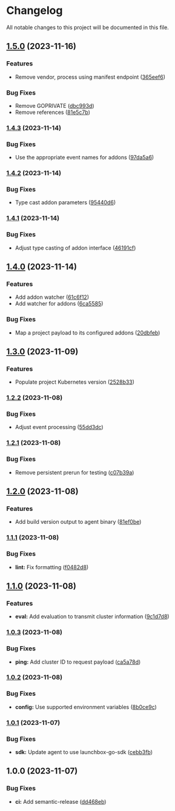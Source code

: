 # Changelog

All notable changes to this project will be documented in this file.

## [1.5.0](https://github.com/launchboxio/agent/compare/v1.4.3...v1.5.0) (2023-11-16)


### Features

* Remove vendor, process using manifest endpoint ([365eef6](https://github.com/launchboxio/agent/commit/365eef6de88418db790e41fd04d3804115f990fc))


### Bug Fixes

* Remove GOPRIVATE ([dbc993d](https://github.com/launchboxio/agent/commit/dbc993d88df3322e1ba4f55b5f8ba80b6371f336))
* Remove references ([81e5c7b](https://github.com/launchboxio/agent/commit/81e5c7b0734ac8236dc3cc4bd57fe6d06ac6e990))

### [1.4.3](https://github.com/launchboxio/agent/compare/v1.4.2...v1.4.3) (2023-11-14)


### Bug Fixes

* Use the appropriate event names for addons ([97da5a6](https://github.com/launchboxio/agent/commit/97da5a6eb3197847343d4bacdcb2ffd8a672d2b1))

### [1.4.2](https://github.com/launchboxio/agent/compare/v1.4.1...v1.4.2) (2023-11-14)


### Bug Fixes

* Type cast addon parameters ([95440d6](https://github.com/launchboxio/agent/commit/95440d606866fb0d3847d260b3b0a5ce2743a560))

### [1.4.1](https://github.com/launchboxio/agent/compare/v1.4.0...v1.4.1) (2023-11-14)


### Bug Fixes

* Adjust type casting of addon interface ([46191cf](https://github.com/launchboxio/agent/commit/46191cf297cde5ff2a4d92e7e6634cb97db827af))

## [1.4.0](https://github.com/launchboxio/agent/compare/v1.3.0...v1.4.0) (2023-11-14)


### Features

* Add addon watcher ([61c6f12](https://github.com/launchboxio/agent/commit/61c6f1253d6801e7fe7128c1a23ff8a8a6960e3e))
* Add watcher for addons ([6ca5585](https://github.com/launchboxio/agent/commit/6ca55854f3bd8ccc6e212a3f378a8c7e5be788ab))


### Bug Fixes

* Map a project payload to its configured addons ([20dbfeb](https://github.com/launchboxio/agent/commit/20dbfeb05690ba927aef69b7cb88068f7f2cf056))

## [1.3.0](https://github.com/launchboxio/agent/compare/v1.2.2...v1.3.0) (2023-11-09)


### Features

* Populate project Kubernetes version ([2528b33](https://github.com/launchboxio/agent/commit/2528b336fc78ff58695e486e704bbaeb7e450e2b))

### [1.2.2](https://github.com/launchboxio/agent/compare/v1.2.1...v1.2.2) (2023-11-08)


### Bug Fixes

* Adjust event processing ([55dd3dc](https://github.com/launchboxio/agent/commit/55dd3dce26dfc899574c90ba8f6f175a953952cb))

### [1.2.1](https://github.com/launchboxio/agent/compare/v1.2.0...v1.2.1) (2023-11-08)


### Bug Fixes

* Remove persistent prerun for testing ([c07b39a](https://github.com/launchboxio/agent/commit/c07b39afa800e7d989bdc53e888625ccc585fcaa))

## [1.2.0](https://github.com/launchboxio/agent/compare/v1.1.1...v1.2.0) (2023-11-08)


### Features

* Add build version output to agent binary ([81ef0be](https://github.com/launchboxio/agent/commit/81ef0beb59859113660b0e6098b4d413a4c40209))

### [1.1.1](https://github.com/launchboxio/agent/compare/v1.1.0...v1.1.1) (2023-11-08)


### Bug Fixes

* **lint:** Fix formatting ([f0482d8](https://github.com/launchboxio/agent/commit/f0482d8d037be291539b57ef070ac1e3f489ae07))

## [1.1.0](https://github.com/launchboxio/agent/compare/v1.0.3...v1.1.0) (2023-11-08)


### Features

* **eval:** Add evaluation to transmit cluster information ([9c1d7d8](https://github.com/launchboxio/agent/commit/9c1d7d82365165252bec56505761ab08e791cdc9))

### [1.0.3](https://github.com/launchboxio/agent/compare/v1.0.2...v1.0.3) (2023-11-08)


### Bug Fixes

* **ping:** Add cluster ID to request payload ([ca5a78d](https://github.com/launchboxio/agent/commit/ca5a78da518b5af722d72754422e273632a912fd))

### [1.0.2](https://github.com/launchboxio/agent/compare/v1.0.1...v1.0.2) (2023-11-08)


### Bug Fixes

* **config:** Use supported environment variables ([8b0ce9c](https://github.com/launchboxio/agent/commit/8b0ce9c901d98e5f315625473f190419c9a63dc1))

### [1.0.1](https://github.com/launchboxio/agent/compare/v1.0.0...v1.0.1) (2023-11-07)


### Bug Fixes

* **sdk:** Update agent to use launchbox-go-sdk ([cebb3fb](https://github.com/launchboxio/agent/commit/cebb3fb1617447bbf6f3bdcd1730afba86cd8939))

## 1.0.0 (2023-11-07)


### Bug Fixes

* **ci:** Add semantic-release ([dd468eb](https://github.com/launchboxio/agent/commit/dd468eb1c5bad18d4824bd78e69e72da7b04e6ff))

